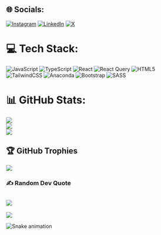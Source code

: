 
## 🌐 Socials:
[![Instagram](https://img.shields.io/badge/Instagram-%23E4405F.svg?logo=Instagram&logoColor=white)](https://instagram.com/gaurav_mahto269) [![LinkedIn](https://img.shields.io/badge/LinkedIn-%230077B5.svg?logo=linkedin&logoColor=white)](https://linkedin.com/in/gaurav-mahto-495458218) [![X](https://img.shields.io/badge/X-black.svg?logo=X&logoColor=white)](https://x.com/gauravmahto269) 


# 💻 Tech Stack:
![JavaScript](https://img.shields.io/badge/javascript-%23323330.svg?style=for-the-badge&logo=javascript&logoColor=%23F7DF1E) ![TypeScript](https://img.shields.io/badge/typescript-%23007ACC.svg?style=for-the-badge&logo=typescript&logoColor=white) ![React](https://img.shields.io/badge/react-%2320232a.svg?style=for-the-badge&logo=react&logoColor=%2361DAFB) ![React Query](https://img.shields.io/badge/-React%20Query-FF4154?style=for-the-badge&logo=react%20query&logoColor=white) ![HTML5](https://img.shields.io/badge/html5-%23E34F26.svg?style=for-the-badge&logo=html5&logoColor=white) ![TailwindCSS](https://img.shields.io/badge/tailwindcss-%2338B2AC.svg?style=for-the-badge&logo=tailwind-css&logoColor=white) ![Anaconda](https://img.shields.io/badge/Anaconda-%2344A833.svg?style=for-the-badge&logo=anaconda&logoColor=white) ![Bootstrap](https://img.shields.io/badge/bootstrap-%238511FA.svg?style=for-the-badge&logo=bootstrap&logoColor=white) ![SASS](https://img.shields.io/badge/SASS-hotpink.svg?style=for-the-badge&logo=SASS&logoColor=white)
# 📊 GitHub Stats:
![](https://github-readme-stats.vercel.app/api?username=Gauravmahto187&theme=dark&hide_border=false&include_all_commits=false&count_private=false)<br/>
![](https://github-readme-streak-stats.herokuapp.com/?user=Gauravmahto187&theme=dark&hide_border=false)<br/>
![](https://github-readme-stats.vercel.app/api/top-langs/?username=Gauravmahto187&theme=dark&hide_border=false&include_all_commits=false&count_private=false&layout=compact)

## 🏆 GitHub Trophies
![](https://github-profile-trophy.vercel.app/?username=Gauravmahto187&theme=radical&no-frame=false&no-bg=true&margin-w=4)

### ✍️ Random Dev Quote
![](https://quotes-github-readme.vercel.app/api?type=horizontal&theme=radical)
---
[![](https://visitcount.itsvg.in/api?id=Gauravmahto187&icon=0&color=0)](https://visitcount.itsvg.in)

<img src="https://raw.githubusercontent.com/Gauravmahto187/Gauravmahto187/output/snake.svg" alt="Snake animation" />


